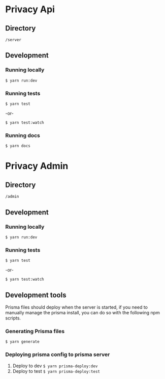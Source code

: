 # Privacy Api

## Directory
`/server`

## Development

### Running locally
`$ yarn run:dev`

### Running tests
`$ yarn test`

-or-

`$ yarn test:watch`

### Running docs
`$ yarn docs`

# Privacy Admin

## Directory
`/admin`

## Development

### Running locally
`$ yarn run:dev`

### Running tests
`$ yarn test`

-or-

`$ yarn test:watch`

## Development tools
Prisma files should deploy when the server is started, if you need to manually manage the prisma install, you can do so with the following npm scripts.

### Generating Prisma files
`$ yarn generate`

### Deploying prisma config to prisma server
1) Deploy to dev `$ yarn prisma-deploy:dev`
1) Deploy to test `$ yarn prisma-deploy:test`
